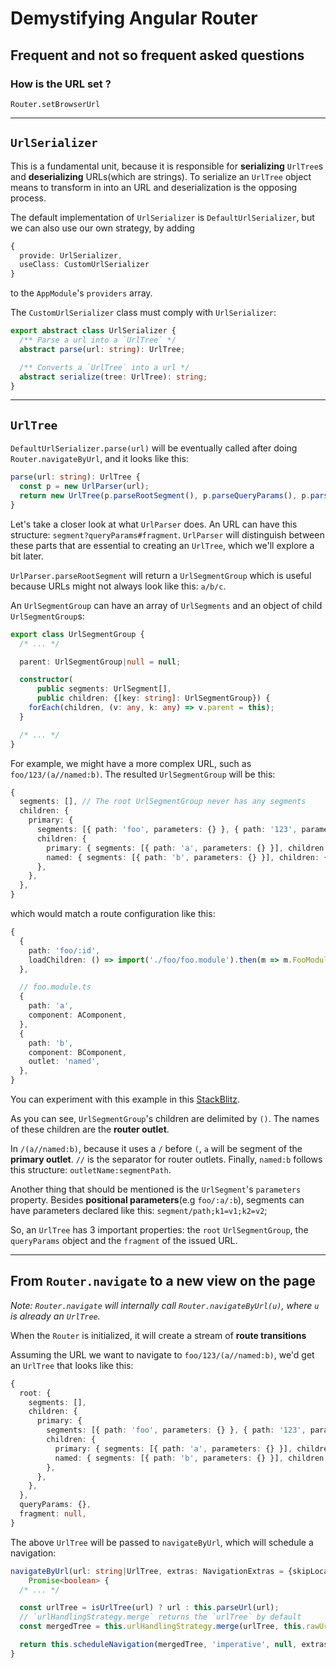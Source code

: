 # Demystifying Angular Router

## Frequent and not so frequent asked questions

### How is the URL set ?

`Router.setBrowserUrl`

---

## `UrlSerializer`

This is a fundamental unit, because it is responsible for **serializing** `UrlTree`s and **deserializing** URLs(which are strings).
To serialize an `UrlTree` object means to transform in into an URL and deserialization is the opposing process.

The default implementation of `UrlSerializer` is `DefaultUrlSerializer`, but we can also use our own strategy, by adding

```typescript
{
  provide: UrlSerializer,
  useClass: CustomUrlSerializer
}
```

to the `AppModule`'s `providers` array.

The `CustomUrlSerializer` class must comply with `UrlSerializer`:

```typescript
export abstract class UrlSerializer {
  /** Parse a url into a `UrlTree` */
  abstract parse(url: string): UrlTree;

  /** Converts a `UrlTree` into a url */
  abstract serialize(tree: UrlTree): string;
}
```

---

## `UrlTree`

`DefaultUrlSerializer.parse(url)` will be eventually called after doing `Router.navigateByUrl`, and it looks like this:

```typescript
parse(url: string): UrlTree {
  const p = new UrlParser(url);
  return new UrlTree(p.parseRootSegment(), p.parseQueryParams(), p.parseFragment());
}
```

Let's take a closer look at what `UrlParser` does. An URL can have this structure: `segment?queryParams#fragment`. `UrlParser` will distinguish between these parts that are essential to creating an `UrlTree`, which we'll explore a bit later.

`UrlParser.parseRootSegment` will return a `UrlSegmentGroup` which is useful because URLs might not always look like this: `a/b/c`.

An `UrlSegmentGroup` can have an array of `UrlSegments` and an object of child `UrlSegmentGroup`s:

```typescript
export class UrlSegmentGroup {
  /* ... */

  parent: UrlSegmentGroup|null = null;

  constructor(
      public segments: UrlSegment[],
      public children: {[key: string]: UrlSegmentGroup}) {
    forEach(children, (v: any, k: any) => v.parent = this);
  }

  /* ... */
}
```

For example, we might have a more complex URL, such as `foo/123/(a//named:b)`. The resulted `UrlSegmentGroup` will be this:

```typescript
{
  segments: [], // The root UrlSegmentGroup never has any segments
  children: {
    primary: {
      segments: [{ path: 'foo', parameters: {} }, { path: '123', parameters: {} }],
      children: {
        primary: { segments: [{ path: 'a', parameters: {} }], children: {} },
        named: { segments: [{ path: 'b', parameters: {} }], children: {} },
      },
    },
  },
}
```

which would match a route configuration like this:

```typescript
{
  {
    path: 'foo/:id',
    loadChildren: () => import('./foo/foo.module').then(m => m.FooModule)
  },

  // foo.module.ts
  {
    path: 'a',
    component: AComponent,
  },
  {
    path: 'b',
    component: BComponent,
    outlet: 'named',
  },
}
```

You can experiment with this example in this [StackBlitz](https://stackblitz.com/edit/routing-base-url-parser?file=src%2Fapp%2Ffoo%2Ffoo.module.ts).

As you can see, `UrlSegmentGroup`'s children are delimited by `()`. The names of these children are the **router outlet**.

In `/(a//named:b)`, because it uses a `/` before `(`, `a` will be segment of the **primary outlet**. `//` is the separator for router outlets. Finally, `named:b` follows this structure: `outletName:segmentPath`.

Another thing that should be mentioned is the `UrlSegment`'s `parameters` property. Besides **positional parameters**(e.g `foo/:a/:b`), segments can have parameters declared like this: `segment/path;k1=v1;k2=v2`;

So, an `UrlTree` has 3 important properties: the `root` `UrlSegmentGroup`, the `queryParams` object and the `fragment` of the issued URL.

---

## From `Router.navigate` to a new view on the page

*Note: `Router.navigate` will internally call `Router.navigateByUrl(u)`, where `u` is already an `UrlTree`.*

When the `Router` is initialized, it will create a stream of **route transitions**

Assuming the URL we want to navigate to `foo/123/(a//named:b)`, we'd get an `UrlTree` that looks like this:

```typescript
{
  root: {
    segments: [],
    children: {
      primary: {
        segments: [{ path: 'foo', parameters: {} }, { path: '123', parameters: {} }],
        children: {
          primary: { segments: [{ path: 'a', parameters: {} }], children: {} },
          named: { segments: [{ path: 'b', parameters: {} }], children: {} },
        },
      },
    },
  },
  queryParams: {},
  fragment: null,
}
```

The above `UrlTree` will be passed to `navigateByUrl`, which will schedule a navigation:

```typescript
navigateByUrl(url: string|UrlTree, extras: NavigationExtras = {skipLocationChange: false}):
    Promise<boolean> {
  /* ... */

  const urlTree = isUrlTree(url) ? url : this.parseUrl(url);
  // `urlHandlingStrategy.merge` returns the `urlTree` by default
  const mergedTree = this.urlHandlingStrategy.merge(urlTree, this.rawUrlTree);

  return this.scheduleNavigation(mergedTree, 'imperative', null, extras);
}
```
